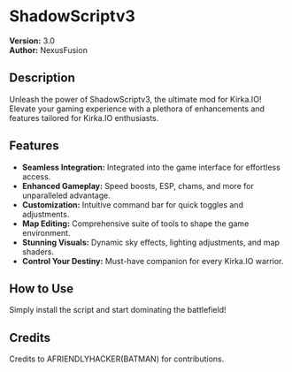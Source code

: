 # ShadowScriptv3

**Version:** 3.0  
**Author:** NexusFusion  

## Description

Unleash the power of ShadowScriptv3, the ultimate mod for Kirka.IO! Elevate your gaming experience with a plethora of enhancements and features tailored for Kirka.IO enthusiasts.

## Features

- **Seamless Integration:** Integrated into the game interface for effortless access.
- **Enhanced Gameplay:** Speed boosts, ESP, chams, and more for unparalleled advantage.
- **Customization:** Intuitive command bar for quick toggles and adjustments.
- **Map Editing:** Comprehensive suite of tools to shape the game environment.
- **Stunning Visuals:** Dynamic sky effects, lighting adjustments, and map shaders.
- **Control Your Destiny:** Must-have companion for every Kirka.IO warrior.

## How to Use

Simply install the script and start dominating the battlefield!

## Credits

Credits to AFRIENDLYHACKER(BATMAN) for contributions.


